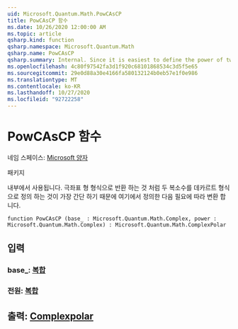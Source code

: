 ```yaml
---
uid: Microsoft.Quantum.Math.PowCAsCP
title: PowCAsCP 함수
ms.date: 10/26/2020 12:00:00 AM
ms.topic: article
qsharp.kind: function
qsharp.namespace: Microsoft.Quantum.Math
qsharp.name: PowCAsCP
qsharp.summary: Internal. Since it is easiest to define the power of two complex numbers in cartesian form as returning in polar form, we define that here, then convert as needed.
ms.openlocfilehash: 4c80f97542fa3d1f920c68101868534c3d5f5e65
ms.sourcegitcommit: 29e0d88a30e4166fa580132124b0eb57e1f0e986
ms.translationtype: MT
ms.contentlocale: ko-KR
ms.lasthandoff: 10/27/2020
ms.locfileid: "92722258"
---
```

# <a name="powcascp-function"></a>PowCAsCP 함수

네임 스페이스: [Microsoft 양자](xref:Microsoft.Quantum.Math)

패키지 [](https://nuget.org/packages/)


내부에서 사용됩니다. 극좌표 형 형식으로 반환 하는 것 처럼 두 복소수를 데카르트 형식으로 정의 하는 것이 가장 간단 하기 때문에 여기에서 정의한 다음 필요에 따라 변환 합니다.

```qsharp
function PowCAsCP (base_ : Microsoft.Quantum.Math.Complex, power : Microsoft.Quantum.Math.Complex) : Microsoft.Quantum.Math.ComplexPolar
```


## <a name="input"></a>입력

### <a name="base_--complex"></a>base_: [복합](xref:Microsoft.Quantum.Math.Complex)




### <a name="power--complex"></a>전원: [복합](xref:Microsoft.Quantum.Math.Complex)





## <a name="output--complexpolar"></a>출력: [Complexpolar](xref:Microsoft.Quantum.Math.ComplexPolar)

